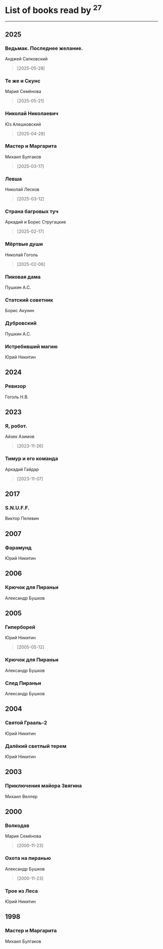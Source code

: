 # List of books read by [](https://plus.google.com/u/0/105803270930838059244/)<sup>27</sup>
---

## 2025

### Ведьмак. Последнее желание.
Анджей Сапковский
> [2025-05-28] 


### Те же и Скунс
Мария Семёнова
> [2025-05-21] 


### Николай Николаевич
Юз Алешковский
> [2025-04-28] 


### Мастер и Маргарита
Михаил Булгаков
> [2025-03-17] 


### Левша
Николай Лесков
> [2025-03-12] 


### Страна багровых туч
Аркадий и Борис Стругацкие
> [2025-02-17] 


### Мёртвые души
Николай Гоголь
> [2025-02-06] 


### Пиковая дама
Пушкин А.С.


### Статский советник
Борис Акунин


### Дубровский
Пушкин А.С.


### Истребивший магию
Юрий Никитин



## 2024

### Ревизор
Гоголь Н.В.



## 2023

### Я, робот.
Айзек Азимов
> [2023-11-26] 


### Тимур и его команда
Аркадий Гайдар
> [2023-11-07] 



## 2017

### S.N.U.F.F.
Виктор Пелевин



## 2007

### Фарамунд
Юрий Никитин



## 2006

### Крючок для Пираньи
Александр Бушков



## 2005

### Гиперборей
Юрий Никитин
> [2005-05-12] 


### Крючок для Пираньи
Александр Бушков


### След Пираньи
Александр Бушков



## 2004

### Святой Грааль-2
Юрий Никитин


### Далёкий светлый терем
Юрий Никитин



## 2003

### Приключения майора Звягина
Михаил Веллер



## 2000

### Волкодав
Мария Семёнова
> [2000-11-23] 


### Охота на пиранью
Александр Бушков
> [2000-11-23] 


### Трое из Леса
Юрий Никитин



## 1998

### Мастер и Маргарита
Михаил Булгаков



